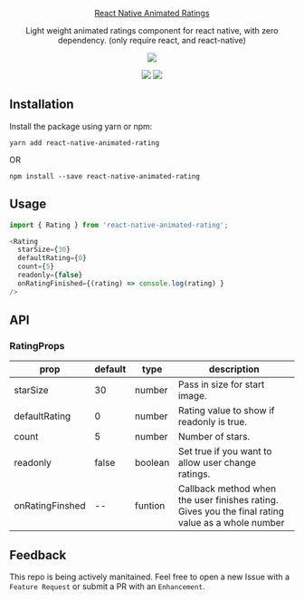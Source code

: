 <p align="center">
  <a href="https://github.com/Lutif/react-native-animated-rating">
    React Native Animated Ratings
  </a>
</p>

<p align="center">
  Light weight animated ratings component for react native, with zero dependency. (only require react, and react-native)
</p>
<p align="center">
<img src="https://i.postimg.cc/pL1YDQCj/ezgif-5-29e59946c6.gif"/>
</p>
<p align="center">
  <a href="https://www.npmjs.com/package/react-native-animated-rating"><img src="https://img.shields.io/npm/v/react-native-animated-rating.svg?style=flat-square"></a>
  <a href="https://www.npmjs.com/package/react-native-animated-rating"><img src="https://img.shields.io/npm/dm/react-native-animated-rating.svg?style=flat-square"></a>
</p>


## Installation

Install the package using yarn or npm:

```yarn add react-native-animated-rating```

  OR
  
```npm install --save react-native-animated-rating```

## Usage

``` js
import { Rating } from 'react-native-animated-rating';

<Rating
  starSize={30}
  defaultRating={0}
  count={5}
  readonly={false}
  onRatingFinished={(rating) => console.log(rating) }
/>

```


## API


### RatingProps

| prop | default | type | description |
| ---- | ---- | ----| ---- |
| starSize | 30 | number | Pass in size for start image. |
| defaultRating | 0 | number | Rating value to show if readonly is true. |
| count | 5 | number | Number of stars. |
| readonly | false | boolean | Set true if you want to allow user change ratings. |
| onRatingFinshed | -- | funtion | Callback method when the user finishes rating. Gives you the final rating value as a whole number|

## Feedback 

This repo is being actively manitained. Feel free to open a new Issue with a `Feature Request` or submit a PR with an `Enhancement`.
